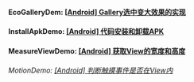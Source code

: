 #### EcoGalleryDem: [[Android] Gallery选中变大效果的实现](http://www.jianshu.com/p/9149df5ea106)
#### InstallApkDemo: [[Android] 代码安装和卸载APK](http://www.jianshu.com/p/76e9b0ab1a0c)
#### MeasureViewDemo: [[Android] 获取View的宽度和高度](http://www.jianshu.com/p/d18f0c96acb8)
###### MotionDemo: [[Android] 判断触摸事件是否在View内](http://www.jianshu.com/p/3d7a86dc79b6)
